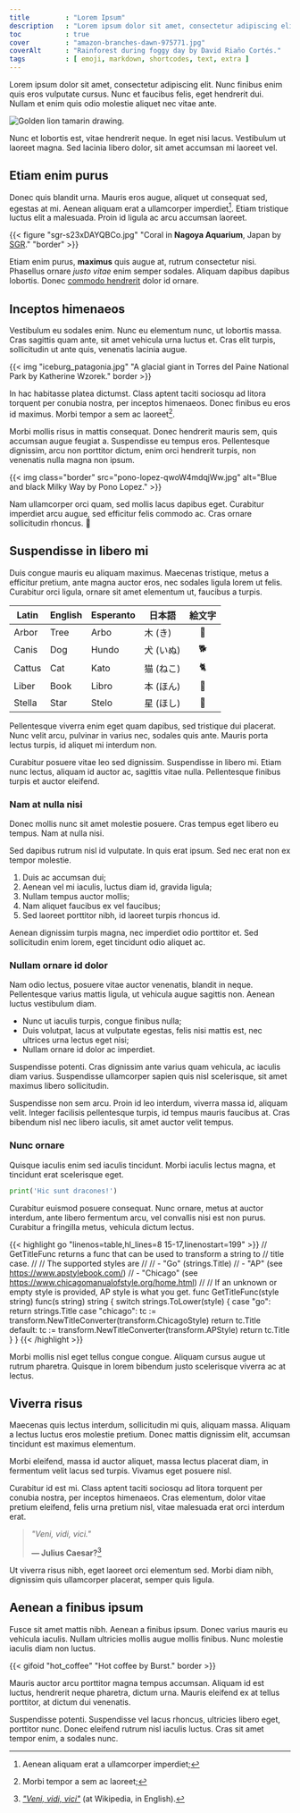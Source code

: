 ```yaml
---
title         : "Lorem Ipsum"
description   : "Lorem ipsum dolor sit amet, consectetur adipiscing elit. Nunc finibus enim quis eros vulputate cursus."
toc           : true
cover         : "amazon-branches-dawn-975771.jpg"
coverAlt      : "Rainforest during foggy day by David Riaño Cortés."
tags          : [ emoji, markdown, shortcodes, text, extra ]
---
```


Lorem ipsum dolor sit amet, consectetur adipiscing elit. Nunc finibus enim quis eros vulputate cursus. Nunc et faucibus felis, eget hendrerit dui. Nullam et enim quis odio molestie aliquet nec vitae ante.

![Golden lion tamarin drawing.](golden-lion-tamarin-drawing.png)

Nunc et lobortis est, vitae hendrerit neque. In eget nisi lacus. Vestibulum ut laoreet magna. Sed lacinia libero dolor, sit amet accumsan mi laoreet vel.

## Etiam enim purus

Donec quis blandit urna. Mauris eros augue, aliquet ut consequat sed, egestas at mi. Aenean aliquam erat a ullamcorper imperdiet[^1]. Etiam tristique luctus elit a malesuada. Proin id ligula ac arcu accumsan laoreet.

{{< figure "sgr-s23xDAYQBCo.jpg" "Coral in **Nagoya Aquarium**, Japan by [SGR](https://unsplash.com/@sgr)." "border" >}}

Etiam enim purus, **maximus** quis augue at, rutrum consectetur nisi. Phasellus ornare *justo vitae* enim semper sodales. Aliquam dapibus dapibus lobortis. Donec [commodo hendrerit](#) dolor id ornare.

## Inceptos himenaeos

Vestibulum eu sodales enim. Nunc eu elementum nunc, ut lobortis massa. Cras sagittis quam ante, sit amet vehicula urna luctus et. Cras elit turpis, sollicitudin ut ante quis, venenatis lacinia augue.

{{< img "iceburg_patagonia.jpg" "A glacial giant in Torres del Paine National Park by Katherine Wzorek." border >}}

In hac habitasse platea dictumst. Class aptent taciti sociosqu ad litora torquent per conubia nostra, per inceptos himenaeos. Donec finibus eu eros id maximus. Morbi tempor a sem ac laoreet[^2].

Morbi mollis risus in mattis consequat. Donec hendrerit mauris sem, quis accumsan augue feugiat a. Suspendisse eu tempus eros. Pellentesque dignissim, arcu non porttitor dictum, enim orci hendrerit turpis, non venenatis nulla magna non ipsum.

{{< img class="border" src="pono-lopez-qwoW4mdqjWw.jpg" alt="Blue and black Milky Way by Pono Lopez." >}}

Nam ullamcorper orci quam, sed mollis lacus dapibus eget. Curabitur imperdiet arcu augue, sed efficitur felis commodo ac. Cras ornare sollicitudin rhoncus. :milky_way:

## Suspendisse in libero mi

Duis congue mauris eu aliquam maximus. Maecenas tristique, metus a efficitur pretium, ante magna auctor eros, nec sodales ligula lorem ut felis. Curabitur orci ligula, ornare sit amet elementum ut, faucibus a turpis.

Latin|English|Esperanto|日本語|絵文字
---|---|---|---|:---:
Arbor|Tree|Arbo|木 (き)|:deciduous_tree:
Canis|Dog|Hundo|犬 (いぬ)|:dog2:
Cattus|Cat|Kato|猫 (ねこ)|:cat2:
Liber|Book|Libro|本 (ほん)|:book:
Stella|Star|Stelo|星 (ほし)|:star2:


Pellentesque viverra enim eget quam dapibus, sed tristique dui placerat. Nunc velit arcu, pulvinar in varius nec, sodales quis ante. Mauris porta lectus turpis, id aliquet mi interdum non.

Curabitur posuere vitae leo sed dignissim. Suspendisse in libero mi. Etiam nunc lectus, aliquam id auctor ac, sagittis vitae nulla. Pellentesque finibus turpis et auctor eleifend.

### Nam at nulla nisi

Donec mollis nunc sit amet molestie posuere. Cras tempus eget libero eu tempus. Nam at nulla nisi.

Sed dapibus rutrum nisl id vulputate. In quis erat ipsum. Sed nec erat non ex tempor molestie.

1. Duis ac accumsan dui;
2. Aenean vel mi iaculis, luctus diam id, gravida ligula;
3. Nullam tempus auctor mollis;
4. Nam aliquet faucibus ex vel faucibus;
5. Sed laoreet porttitor nibh, id laoreet turpis rhoncus id.

Aenean dignissim turpis magna, nec imperdiet odio porttitor et. Sed sollicitudin enim lorem, eget tincidunt odio aliquet ac.

### Nullam ornare id dolor

Nam odio lectus, posuere vitae auctor venenatis, blandit in neque. Pellentesque varius mattis ligula, ut vehicula augue sagittis non. Aenean luctus vestibulum diam.

* Nunc ut iaculis turpis, congue finibus nulla;
* Duis volutpat, lacus at vulputate egestas, felis nisi mattis est, nec ultrices urna lectus eget nisi;
* Nullam ornare id dolor ac imperdiet.

Suspendisse potenti. Cras dignissim ante varius quam vehicula, ac iaculis diam varius. Suspendisse ullamcorper sapien quis nisl scelerisque, sit amet maximus libero sollicitudin.

Suspendisse non sem arcu. Proin id leo interdum, viverra massa id, aliquam velit. Integer facilisis pellentesque turpis, id tempus mauris faucibus at. Cras bibendum nisl nec libero iaculis, sit amet auctor velit tempus.

### Nunc ornare

Quisque iaculis enim sed iaculis tincidunt. Morbi iaculis lectus magna, et tincidunt erat scelerisque eget.

```py
print('Hic sunt dracones!')
```

Curabitur euismod posuere consequat. Nunc ornare, metus at auctor interdum, ante libero fermentum arcu, vel convallis nisi est non purus. Curabitur a fringilla metus, vehicula dictum lectus.

{{< highlight go "linenos=table,hl_lines=8 15-17,linenostart=199" >}}
// GetTitleFunc returns a func that can be used to transform a string to
// title case.
//
// The supported styles are
//
// - "Go" (strings.Title)
// - "AP" (see https://www.apstylebook.com/)
// - "Chicago" (see https://www.chicagomanualofstyle.org/home.html)
//
// If an unknown or empty style is provided, AP style is what you get.
func GetTitleFunc(style string) func(s string) string {
  switch strings.ToLower(style) {
  case "go":
    return strings.Title
  case "chicago":
    tc := transform.NewTitleConverter(transform.ChicagoStyle)
    return tc.Title
  default:
    tc := transform.NewTitleConverter(transform.APStyle)
    return tc.Title
  }
}
{{< /highlight >}}

Morbi mollis nisl eget tellus congue congue. Aliquam cursus augue ut rutrum pharetra. Quisque in lorem bibendum justo scelerisque viverra ac at lectus.

## Viverra risus

Maecenas quis lectus interdum, sollicitudin mi quis, aliquam massa. Aliquam a lectus luctus eros molestie pretium. Donec mattis dignissim elit, accumsan tincidunt est maximus elementum.

Morbi eleifend, massa id auctor aliquet, massa lectus placerat diam, in fermentum velit lacus sed turpis. Vivamus eget posuere nisl.

Curabitur id est mi. Class aptent taciti sociosqu ad litora torquent per conubia nostra, per inceptos himenaeos. Cras elementum, dolor vitae pretium eleifend, felis urna pretium nisl, vitae malesuada erat orci interdum erat.

> *"Veni, vidi, vici."*
>
> **— Julius Caesar?**[^3]

Ut viverra risus nibh, eget laoreet orci elementum sed. Morbi diam nibh, dignissim quis ullamcorper placerat, semper quis ligula.

## Aenean a finibus ipsum

Fusce sit amet mattis nibh. Aenean a finibus ipsum. Donec varius mauris eu vehicula iaculis. Nullam ultricies mollis augue mollis finibus. Nunc molestie iaculis diam non luctus.

{{< gifoid "hot_coffee" "Hot coffee by Burst." border >}}

Mauris auctor arcu porttitor magna tempus accumsan. Aliquam id est luctus, hendrerit neque pharetra, dictum urna. Mauris eleifend ex at tellus porttitor, at dictum dui venenatis.

Suspendisse potenti. Suspendisse vel lacus rhoncus, ultricies libero eget, porttitor nunc. Donec eleifend rutrum nisl iaculis luctus. Cras sit amet tempor enim, a sodales nunc.


[^1]: Aenean aliquam erat a ullamcorper imperdiet;
[^2]: Morbi tempor a sem ac laoreet;
[^3]: [*"Veni, vidi, vici"*](https://en.wikipedia.org/wiki/Veni,_vidi,_vici) (at Wikipedia, in English).

